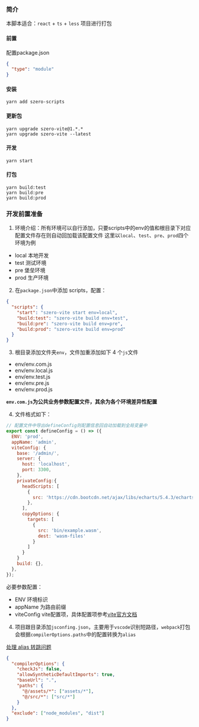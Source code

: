 ### 简介

本脚本适合：`react` + `ts` + `less` 项目进行打包

#### 前置

配置package.json

```json
{
  "type": "module"
}
```

#### 安装

```
yarn add szero-scripts
```

#### 更新包

```shell
yarn upgrade szero-vite@1.*.*
yarn upgrade szero-vite --latest
```

#### 开发

```shell
yarn start
```

#### 打包

```shell
yarn build:test
yarn build:pre
yarn build:prod
```

### 开发前置准备

1. 环境介绍：所有环境可以自行添加，只要scripts中的env的值和根目录下对应配置文件存在则自动回加载该配置文件
   这里以`local`、`test`、`pre`、`prod`四个环境为例

- local 本地开发
- test 测试环境
- pre 堡垒环境
- prod 生产环境

2. 在`package.json`中添加 scripts，配置：

```json
{
  "scripts": {
    "start": "szero-vite start env=local",
    "build:test": "szero-vite build env=test",
    "build:pre": "szero-vite build env=pre",
    "build:prod": "szero-vite build env=prod"
  }
}
```

3. 根目录添加文件夹`env`，文件加重添加如下 4 个`js`文件

- env/env.com.js
- env/env.local.js
- env/env.test.js
- env/env.pre.js
- env/env.prod.js

**`env.com.js`为公共业务参数配置文件，其余为各个环境差异性配置**

4. 文件格式如下：

```js
// 配置文件中导出defineConfig则配置信息回自动加载到全局变量中
export const defineConfig = () => ({
  ENV: 'prod',
  appName: 'admin',
  viteConfig: {
    base: '/admin/',
    server: {
      host: 'localhost',
      port: 3300,
    },
    privateConfig:{
      headScripts: [
        {
          src: 'https://cdn.bootcdn.net/ajax/libs/echarts/5.4.3/echarts.common.js',
        },
      ],
      copyOptions: {
        targets: [
          {
            src: 'bin/example.wasm',
            dest: 'wasm-files'
          }
        ]
      }
    }
    build: {},
  },
});
```

必要参数配置：

- ENV 环境标识
- appName 为路由前缀
- viteConfig vite配置项，具体配置项参考[vite官方文档](https://cn.vitejs.dev/config/)

4. 项目跟目录添加`jsconfing.json`，主要用于`vscode`识别短路径，`webpack`打包会根据`compilerOptions.paths`中的配置转换为`alias`

[处理 alias 转跳问题](https://code.visualstudio.com/docs/languages/jsconfig)

```json
{
  "compilerOptions": {
    "checkJs": false,
    "allowSyntheticDefaultImports": true,
    "baseUrl": ".",
    "paths": {
      "@/assets/*": ["assets/*"],
      "@/src/*": ["src/*"]
    }
  },
  "exclude": ["node_modules", "dist"]
}
```
